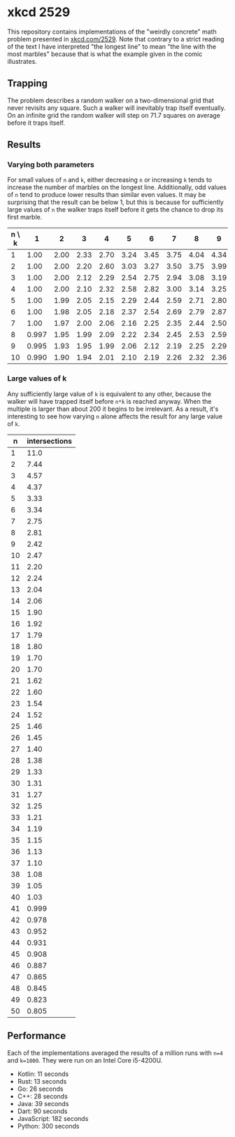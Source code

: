 # xkcd 2529
This repository contains implementations of the "weirdly concrete" math problem presented in [xkcd.com/2529](https://xkcd.com/2529/). Note that contrary to a strict reading of the text I have interpreted "the longest line" to mean "the line with the most marbles" because that is what the example given in the comic illustrates.

## Trapping
The problem describes a random walker on a two-dimensional grid that never revisits any square. Such a walker will inevitably trap itself eventually. On an infinite grid the random walker will step on 71.7 squares on average before it traps itself.

## Results
### Varying both parameters
For small values of `n` and `k`, either decreasing `n` or increasing `k` tends to increase the number of marbles on the longest line. Additionally, odd values of `n` tend to produce lower results than similar even values. It may be surprising that the result can be below 1, but this is because for sufficiently large values of `n` the walker traps itself before it gets the chance to drop its first marble.

| n \ k | 1 | 2 | 3 | 4 | 5 | 6 | 7 | 8 | 9 | 10 |
|---|------|------|------|------|------|------|------|------|------|------|
| 1 | 1.00 | 2.00 | 2.33 | 2.70 | 3.24 | 3.45 | 3.75 | 4.04 | 4.34 | 4.56 |
| 2 | 1.00 | 2.00 | 2.20 | 2.60 | 3.03 | 3.27 | 3.50 | 3.75 | 3.99 | 4.20 |
| 3 | 1.00 | 2.00 | 2.12 | 2.29 | 2.54 | 2.75 | 2.94 | 3.08 | 3.19 | 3.29 |
| 4 | 1.00 | 2.00 | 2.10 | 2.32 | 2.58 | 2.82 | 3.00 | 3.14 | 3.25 | 3.37 |
| 5 | 1.00 | 1.99 | 2.05 | 2.15 | 2.29 | 2.44 | 2.59 | 2.71 | 2.80 | 2.87 |
| 6 | 1.00 | 1.98 | 2.05 | 2.18 | 2.37 | 2.54 | 2.69 | 2.79 | 2.87 | 2.93 |
| 7 | 1.00 | 1.97 | 2.00 | 2.06 | 2.16 | 2.25 | 2.35 | 2.44 | 2.50 | 2.55 |
| 8 | 0.997 | 1.95 | 1.99 | 2.09 | 2.22 | 2.34 | 2.45 | 2.53 | 2.59 | 2.63 |
| 9 | 0.995 | 1.93 | 1.95 | 1.99 | 2.06 | 2.12 | 2.19 | 2.25 | 2.29 | 2.33 |
| 10 | 0.990 | 1.90 | 1.94 | 2.01 | 2.10 | 2.19 | 2.26 | 2.32 | 2.36 | 2.39 |

### Large values of k
Any sufficiently large value of `k` is equivalent to any other, because the walker will have trapped itself before `n*k` is reached anyway. When the multiple is larger than about 200 it begins to be irrelevant. As a result, it's interesting to see how varying `n` alone affects the result for any large value of `k`.

| n | intersections |
|---|------|
| 1 | 11.0 |
| 2 | 7.44 |
| 3 | 4.57 |
| 4 | 4.37 |
| 5 | 3.33 |
| 6 | 3.34 |
| 7 | 2.75 |
| 8 | 2.81 |
| 9 | 2.42 |
| 10 | 2.47 |
| 11 | 2.20 |
| 12 | 2.24 |
| 13 | 2.04 |
| 14 | 2.06 |
| 15 | 1.90 |
| 16 | 1.92 |
| 17 | 1.79 |
| 18 | 1.80 |
| 19 | 1.70 |
| 20 | 1.70 |
| 21 | 1.62 |
| 22 | 1.60 |
| 23 | 1.54 |
| 24 | 1.52 |
| 25 | 1.46 |
| 26 | 1.45 |
| 27 | 1.40 |
| 28 | 1.38 |
| 29 | 1.33 |
| 30 | 1.31 |
| 31 | 1.27 |
| 32 | 1.25 |
| 33 | 1.21 |
| 34 | 1.19 |
| 35 | 1.15 |
| 36 | 1.13 |
| 37 | 1.10 |
| 38 | 1.08 |
| 39 | 1.05 |
| 40 | 1.03 |
| 41 | 0.999 |
| 42 | 0.978 |
| 43 | 0.952 |
| 44 | 0.931 |
| 45 | 0.908 |
| 46 | 0.887 |
| 47 | 0.865 |
| 48 | 0.845 |
| 49 | 0.823 |
| 50 | 0.805 |

## Performance
Each of the implementations averaged the results of a million runs with `n=4` and `k=1000`. They were run on an Intel Core i5-4200U.
* Kotlin: 11 seconds
* Rust: 13 seconds
* Go: 26 seconds
* C++: 28 seconds
* Java: 39 seconds
* Dart: 90 seconds
* JavaScript: 182 seconds
* Python: 300 seconds
